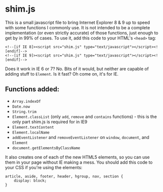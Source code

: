 shim.js
=======

This is a small javascript file to bring Internet Explorer 8 & 9 up to speed with some functions I commonly use. It is not intended to be a complete implementation (or even strictly accurate) of those functions, just enough to get by in 99% of cases. To use it, add this code to your HTML's `<head>` tag:

    <!--[if IE 8]><script src="shim.js" type="text/javascript"></script><![endif]-->
    <!--[if IE 9]><script src="shim.js" type="text/javascript"></script><![endif]-->

Does it work in IE 6 or 7? No. Bits of it would, but neither are capable of adding stuff to `Element`.
Is it fast? Oh come on, it's for IE.

Functions added:
----------------

* `Array.indexOf`
* `Date.now`
* `String.trim`
* `Element.classList` (only `add`, `remove` and `contains` functions) - this is the only part shim.js is required for in IE9
* `Element.textContent`
* `Element.localName`
* `addEventListener` and `removeEventListener` on `window`, `document`, and `Element`
* `document.getElementsByClassName`

It also creates one of each of the new HTML5 elements, so you can use them in your page without IE making a mess. You should add this code to your CSS if you're using the elements:

    article, aside, footer, header, hgroup, nav, section {
        display: block;
    }
